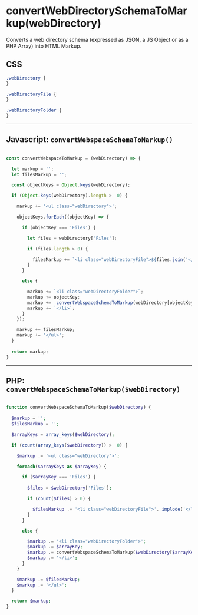 # convertWebDirectorySchemaToMarkup(webDirectory)
Converts a web directory schema (expressed as JSON, a JS Object or as a PHP Array) into HTML Markup.

## CSS

```css
.webDirectory {
}

.webDirectoryFile {
}

.webDirectoryFolder {
}
```

______


## Javascript: `convertWebspaceSchemaToMarkup()`
```js

const convertWebspaceToMarkup = (webDirectory) => {

  let markup = '';
  let filesMarkup = '';

  const objectKeys = Object.keys(webDirectory);

  if (Object.keys(webDirectory).length >  0) {

    markup += '<ul class="webDirectory">';

    objectKeys.forEach((objectKey) => {

      if (objectKey === 'Files') {

        let files = webDirectory['Files'];

        if (files.length > 0) {

          filesMarkup += `<li class="webDirectoryFile">${files.join('</li><li class="webDirectoryFile">')}</li>`;
        }
      }

      else {

        markup += `<li class="webDirectoryFolder">`;
        markup += objectKey;
        markup +=  convertWebspaceSchemaToMarkup(webDirectory[objectKey]);
        markup += `</li>`;
      }
    });

    markup += filesMarkup;
    markup += '</ul>';
  }
  
  return markup;
}

```

_____


## PHP: `convertWebspaceSchemaToMarkup($webDirectory)`
```php

function convertWebspaceSchemaToMarkup($webDirectory) {
  
  $markup = '';
  $filesMarkup = '';

  $arrayKeys = array_keys($webDirectory);

  if (count(array_keys($webDirectory)) >  0) {

    $markup .= '<ul class="webDirectory">';

    foreach($arrayKeys as $arrayKey) {

      if ($arrayKey === 'Files') {
      
        $files = $webDirectory['Files'];

        if (count($files) > 0) {

          $filesMarkup .= '<li class="webDirectoryFile">'. implode('</li><li class="webDirectoryFile">', $files).'</li>';
        }
      }

      else {

        $markup .= '<li class="webDirectoryFolder">';
        $markup .= $arrayKey;
        $markup .= convertWebspaceSchemaToMarkup($webDirectory[$arrayKey]);
        $markup .= '</li>';
      }
    }

    $markup .= $filesMarkup;
    $markup .= '</ul>';
  }

  return $markup;
}

```
